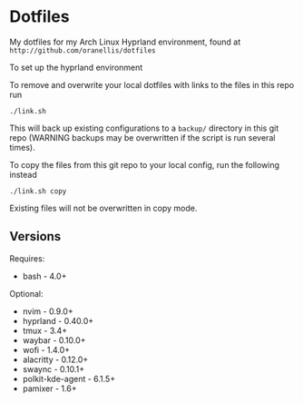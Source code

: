 # Dotfiles

My dotfiles for my Arch Linux Hyprland environment, found at `http://github.com/oranellis/dotfiles`

To set up the hyprland environment 

To remove and overwrite your local dotfiles with links to the files in this repo run
```
./link.sh
```
This will back up existing configurations to a `backup/` directory in this git repo (WARNING backups may be overwritten if the script is run several times).

To copy the files from this git repo to your local config, run the following instead
```
./link.sh copy
```
Existing files will not be overwritten in copy mode.

## Versions

Requires:
- bash - 4.0+

Optional:
- nvim - 0.9.0+
- hyprland - 0.40.0+
- tmux - 3.4+
- waybar - 0.10.0+
- wofi - 1.4.0+
- alacritty - 0.12.0+
- swaync - 0.10.1+
- polkit-kde-agent - 6.1.5+
- pamixer - 1.6+
